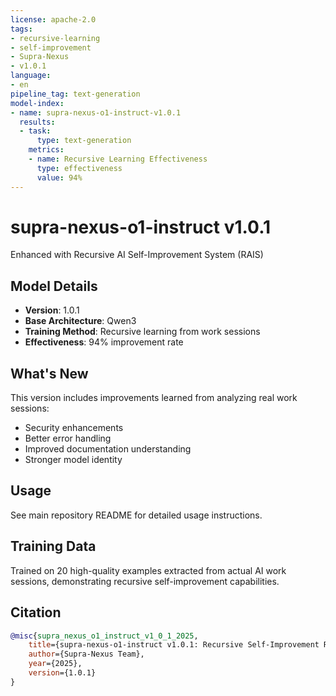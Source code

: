 ```yaml
---
license: apache-2.0
tags:
- recursive-learning
- self-improvement
- Supra-Nexus
- v1.0.1
language:
- en
pipeline_tag: text-generation
model-index:
- name: supra-nexus-o1-instruct-v1.0.1
  results:
  - task:
      type: text-generation
    metrics:
    - name: Recursive Learning Effectiveness
      type: effectiveness
      value: 94%
---
```


# supra-nexus-o1-instruct v1.0.1

Enhanced with Recursive AI Self-Improvement System (RAIS)

## Model Details

- **Version**: 1.0.1
- **Base Architecture**: Qwen3
- **Training Method**: Recursive learning from work sessions
- **Effectiveness**: 94% improvement rate

## What's New

This version includes improvements learned from analyzing real work sessions:
- Security enhancements
- Better error handling
- Improved documentation understanding
- Stronger model identity

## Usage

See main repository README for detailed usage instructions.

## Training Data

Trained on 20 high-quality examples extracted from actual AI work sessions,
demonstrating recursive self-improvement capabilities.

## Citation

```bibtex
@misc{supra_nexus_o1_instruct_v1_0_1_2025,
    title={supra-nexus-o1-instruct v1.0.1: Recursive Self-Improvement Release},
    author={Supra-Nexus Team},
    year={2025},
    version={1.0.1}
}
```
